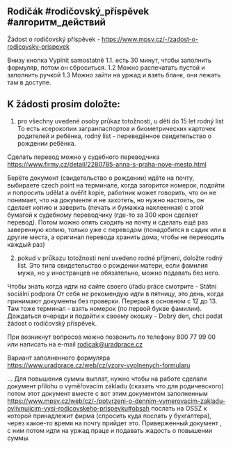 ## Rodičák #rodičovský_příspěvek #алгоритм_действий 

Žádost o rodičovský příspěvek - https://www.mpsv.cz/-/zadost-o-rodicovsky-prispevek

Внизу кнопка Vyplnit samostatně
1.1. есть 30 минут, чтобы заполнить формуляр, потом он сброситься.
1.2 Можно распечатать пустой и заполнить ручкой
1.3 Можно зайти на уржад и взять бланк, они лежать там в доступе.

## K žádosti prosím doložte:
 1) pro všechny uvedené osoby průkaz totožnosti, u dětí do 15 let rodný list
  То есть ксерокопии загранпаспортов и биометрических карточек родителей и ребёнка, rodný list - переведённое свидетельство о рождении ребёнка.
  
Сделать перевод можно у судебного переводчика https://www.firmy.cz/detail/2280785-anna-s-praha-nove-mesto.html 
  
  Берёте документ (свидетельство о рождении) идёте на почту, выбираете czech point на терминале, когда загорится номерок, подойти и попросить udělat a ověřit kopie, работник может говорить, что он не понимает, что на документе и не захотеть, но нужно настоять, он сделает копию и заверить (печать и бумажка наклеенная) с этой бумагой к судебному переводчику (где-то за 300 крон сделает перевод). Потом можно опять сходить на почту и сделать ещё раз заверенную копию, только уже с переводом (понадобится в садик или в другие места, а оригинал перевода хранить дома, чтобы не переводить каждый раз)
  
2) pokud v průkazu totožnosti není uvedeno rodné příjmení, doložte rodný list. Это типа свидетельство о рождении матери, если фамилия мужа, но у иностранцев не обязательно, можно подавать без него.

Чтобы знать когда идти на сайте своего úřadu práce смотрите - Státní sociální podpora
От себя не рекомендую идти в пятницу, это день, когда принимают документы без проверки. Перерыв в основном с 12 до 13. Там тоже терминал - взять номерок (по первой букве фамилии). Дождаться очереди и подойти к своему окошку - Dobrý den, chci podat žádost o rodičovský příspěvek.

При возникнут вопросов можно позвонить по телефону 800 77 99 00 или написать на e-mail rodicak@uradprace.cz

Вариант заполненного формуляра https://www.uradprace.cz/web/cz/vzory-vyplnenych-formularu

...
Для повышения суммы выплат, нужно чтобы на работе сделали документ přílohu o vyměřovacím základu (сказать что для родичевского) потом этот документ вместе с вот этим документом заполненным https://www.mpsv.cz/web/cz/-/potvrzeni-o-dennim-vymerovacim-zakladu-ovlivnujicim-vysi-rodicovskeho-prispevku#obsah послать на OSSZ к которой принадлежит фирма (спросить куда послать у бухгалтера), через какое-то время на почту прийдет это. Приверженный документ , с ним потом идти на уржад праце и подавать жадость о повышении суммы.
